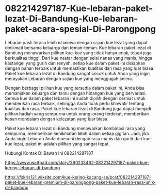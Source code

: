 # 082214297187-Kue-lebaran-paket-lezat-Di-Bandung-Kue-lebaran-paket-acara-spesial-Di-Parongpong

Lebaran pasti terasa lebih istimewa dengan sajian kue lezat yang dapat dinikmati bersama keluarga dan teman-teman. Kue lebaran paket lezat di Bandung menawarkan pilihan kue-kue yang tidak hanya enak, tetapi juga berkualitas tinggi. Dari kue nastar dengan selai nanas yang manis, hingga kastangel yang gurih dan renyah, setiap kue dalam paket ini disiapkan dengan bahan terbaik untuk memastikan kualitas dan rasa yang luar biasa. Paket kue lebaran lezat di Bandung sangat cocok untuk Anda yang ingin merayakan Lebaran dengan sajian kue yang menggugah selera.

Dengan berbagai pilihan kue yang tersedia dalam paket ini, Anda bisa memanjakan keluarga dan tamu dengan hidangan kue yang bervariasi. Semua kue dalam paket lebaran ini sudah dipilih dengan cermat untuk memberikan rasa terbaik, sehingga Anda tidak perlu khawatir tentang kualitas dan rasa. Paket kue lebaran lezat di Bandung juga dapat menjadi pilihan hadiah yang sempurna untuk orang-orang terdekat, memberikan kesan mendalam dengan kelezatan yang luar biasa.

Paket kue lebaran lezat di Bandung menawarkan kombinasi rasa yang sempurna, memberikan kenikmatan lebih dalam setiap gigitan. Jadi, jika Anda ingin Lebaran Anda dipenuhi dengan rasa manis dan gurih dari kue-kue lezat, paket ini adalah pilihan yang sangat tepat.

Hubungi Kontak Di Bawah Ini
082214297187

https://www.wattpad.com/story/390233462-082214297187-paket-kue-kering-lebaran-di-bandung

https://fskris121.wixsite.com/kue-kering-kacang-se/post/082214297187-paket-kue-lebaran-premium-di-parongpong-paket-kue-lebaran-rasa-unik-di-bandung
